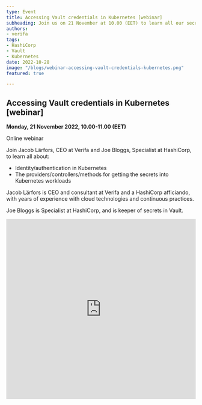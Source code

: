 ```yaml
---
type: Event
title: Accessing Vault credentials in Kubernetes [webinar]
subheading: Join us on 21 November at 10.00 (EET) to learn all our secrets!
authors:
- verifa
tags:
- HashiCorp
- Vault
- Kubernetes
date: 2022-10-28
image: "/blogs/webinar-accessing-vault-credentials-kubernetes.png"
featured: true

---
```


## Accessing Vault credentials in Kubernetes [webinar]

**Monday, 21 November 2022, 10.00-11.00 (EET)**

Online webinar


Join Jacob Lärfors, CEO at Verifa and Joe Bloggs, Specialist at HashiCorp, to learn all about:

- Identity/authentication in Kubernetes
- The providers/controllers/methods for getting the secrets into Kubernetes workloads

Jacob Lärfors is CEO and consultant at Verifa and a HashiCorp afficiando, with years of experience with cloud technologies and continuous practices.

Joe Bloggs is Specialist at HashiCorp, and is keeper of secrets in Vault.

<iframe width="100%" height="480" frameborder="0" src="https://app.livestorm.co/p/7e9e9677-c751-44a0-bd5e-638b5ff22522/form"></iframe>